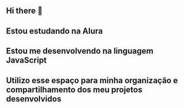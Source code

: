 ## Hi there 👋
## Estou estudando na Alura
## Estou me desenvolvendo na linguagem JavaScript
## Utilizo esse espaço para minha organização e compartilhamento dos meu projetos desenvolvidos
<!--
**Lucas-rd-alves/Lucas-rd-alves** is a ✨ _special_ ✨ repository because its `README.md` (this file) appears on your GitHub profile.

Here are some ideas to get you started:

- 🔭 I’m currently working on ...
- 🌱 I’m currently learning ...
- 👯 I’m looking to collaborate on ...
- 🤔 I’m looking for help with ...
- 💬 Ask me about ...
- 📫 How to reach me: ...
- 😄 Pronouns: ...
- ⚡ Fun fact: ...
-->
